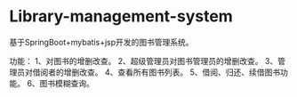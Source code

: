 # Library-management-system

基于SpringBoot+mybatis+jsp开发的图书管理系统。

功能：
1、对图书的增删改查。
2、超级管理员对图书管理员的增删改查。
3、管理员对借阅者的增删改查。
4、查看所有图书列表。
5、借阅、归还、续借图书功能。
6、图书模糊查询。
